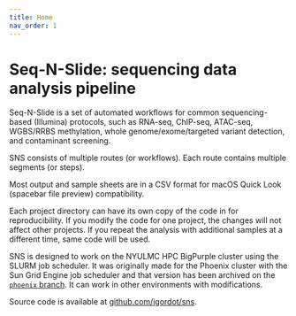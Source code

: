 ```yaml
---
title: Home
nav_order: 1
---
```


# Seq-N-Slide: sequencing data analysis pipeline

Seq-N-Slide is a set of automated workflows for common sequencing-based (Illumina) protocols, such as RNA-seq, ChIP-seq, ATAC-seq, WGBS/RRBS methylation, whole genome/exome/targeted variant detection, and contaminant screening.

SNS consists of multiple routes (or workflows).
Each route contains multiple segments (or steps).

Most output and sample sheets are in a CSV format for macOS Quick Look (spacebar file preview) compatibility.

Each project directory can have its own copy of the code in for reproducibility.
If you modify the code for one project, the changes will not affect other projects.
If you repeat the analysis with additional samples at a different time, same code will be used.

SNS is designed to work on the NYULMC HPC BigPurple cluster using the SLURM job scheduler.
It was originally made for the Phoenix cluster with the Sun Grid Engine job scheduler and that version has been archived on the [`phoenix` branch](https://github.com/igordot/sns/tree/phoenix).
It can work in other environments with modifications.

Source code is available at [github.com/igordot/sns](https://github.com/igordot/sns).
